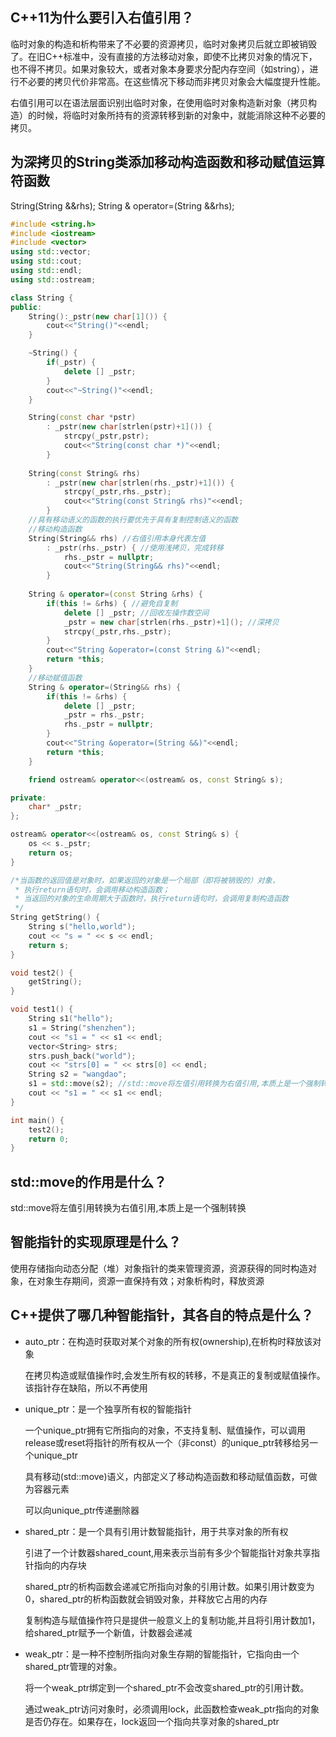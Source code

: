 ## C++11为什么要引入右值引用？

临时对象的构造和析构带来了不必要的资源拷贝，临时对象拷贝后就立即被销毁了。在旧C++标准中，没有直接的方法移动对象，即使不比拷贝对象的情况下，也不得不拷贝。如果对象较大，或者对象本身要求分配内存空间（如string），进行不必要的拷贝代价非常高。在这些情况下移动而非拷贝对象会大幅度提升性能。

右值引用可以在语法层面识别出临时对象，在使用临时对象构造新对象（拷贝构造）的时候，将临时对象所持有的资源转移到新的对象中，就能消除这种不必要的拷贝。

## 为深拷贝的String类添加移动构造函数和移动赋值运算符函数

String(String &&rhs);
String & operator=(String &&rhs);

```C++
#include <string.h>
#include <iostream>
#include <vector>
using std::vector;
using std::cout;
using std::endl;
using std::ostream;

class String {
public:
    String():_pstr(new char[1]()) {
        cout<<"String()"<<endl;
    }

    ~String() {
        if(_pstr) {
            delete [] _pstr;
        }
        cout<<"~String()"<<endl;
    }

    String(const char *pstr) 
        : _pstr(new char[strlen(pstr)+1]()) {
            strcpy(_pstr,pstr);
            cout<<"String(const char *)"<<endl;
        }
    
    String(const String& rhs) 
        : _pstr(new char[strlen(rhs._pstr)+1]()) {
            strcpy(_pstr,rhs._pstr);
            cout<<"String(const String& rhs)"<<endl;
        }
    //具有移动语义的函数的执行要优先于具有复制控制语义的函数
    //移动构造函数
    String(String&& rhs) //右值引用本身代表左值
        : _pstr(rhs._pstr) { //使用浅拷贝，完成转移
            rhs._pstr = nullptr;
            cout<<"String(String&& rhs)"<<endl;
        }
    
    String & operator=(const String &rhs) {
        if(this != &rhs) { //避免自复制
            delete [] _pstr; //回收左操作数空间
            _pstr = new char[strlen(rhs._pstr)+1](); //深拷贝
            strcpy(_pstr,rhs._pstr);
        }
        cout<<"String &operator=(const String &)"<<endl;
        return *this;
    }
    //移动赋值函数
    String & operator=(String&& rhs) {
        if(this != &rhs) {
            delete [] _pstr;
            _pstr = rhs._pstr;
            rhs._pstr = nullptr;
        }
        cout<<"String &operator=(String &&)"<<endl;
        return *this;
    }

    friend ostream& operator<<(ostream& os, const String& s);

private:
    char* _pstr;
};

ostream& operator<<(ostream& os, const String& s) {
    os << s._pstr;
    return os;
}

/*当函数的返回值是对象时，如果返回的对象是一个局部（即将被销毁的）对象，
 * 执行return语句时，会调用移动构造函数；
 * 当返回的对象的生命周期大于函数时，执行return语句时，会调用复制构造函数
 */
String getString() {
    String s("hello,world");
    cout << "s = " << s << endl;
    return s;
}

void test2() {
    getString();
}

void test1() {
    String s1("hello");
    s1 = String("shenzhen");
    cout << "s1 = " << s1 << endl;
    vector<String> strs;
    strs.push_back("world");
    cout << "strs[0] = " << strs[0] << endl;
    String s2 = "wangdao";
    s1 = std::move(s2); //std::move将左值引用转换为右值引用,本质上是一个强制转换
    cout << "s1 = " << s1 << endl;
}

int main() {
    test2();
    return 0;
}
```

## std::move的作用是什么？

std::move将左值引用转换为右值引用,本质上是一个强制转换

## 智能指针的实现原理是什么？

使用存储指向动态分配（堆）对象指针的类来管理资源，资源获得的同时构造对象，在对象生存期间，资源一直保持有效；对象析构时，释放资源

## C++提供了哪几种智能指针，其各自的特点是什么？

- auto_ptr：在构造时获取对某个对象的所有权(ownership),在析构时释放该对象

  在拷贝构造或赋值操作时,会发生所有权的转移，不是真正的复制或赋值操作。该指针存在缺陷，所以不再使用

- unique_ptr：是一个独享所有权的智能指针

  一个unique_ptr拥有它所指向的对象，不支持复制、赋值操作，可以调用release或reset将指针的所有权从一个（非const）的unique_ptr转移给另一个unique_ptr

  具有移动(std::move)语义，内部定义了移动构造函数和移动赋值函数，可做为容器元素

  可以向unique_ptr传递删除器

- shared_ptr：是一个具有引用计数智能指针，用于共享对象的所有权

  引进了一个计数器shared_count,用来表示当前有多少个智能指针对象共享指针指向的内存块

  shared_ptr的析构函数会递减它所指向对象的引用计数。如果引用计数变为0，shared_ptr的析构函数就会销毁对象，并释放它占用的内存

  复制构造与赋值操作符只是提供一般意义上的复制功能,并且将引用计数加1，给shared_ptr赋予一个新值，计数器会递减

- weak_ptr：是一种不控制所指向对象生存期的智能指针，它指向由一个shared_ptr管理的对象。

  将一个weak_ptr绑定到一个shared_ptr不会改变shared_ptr的引用计数。

  通过weak_ptr访问对象时，必须调用lock，此函数检查weak_ptr指向的对象是否仍存在。如果存在，lock返回一个指向共享对象的shared_ptr

